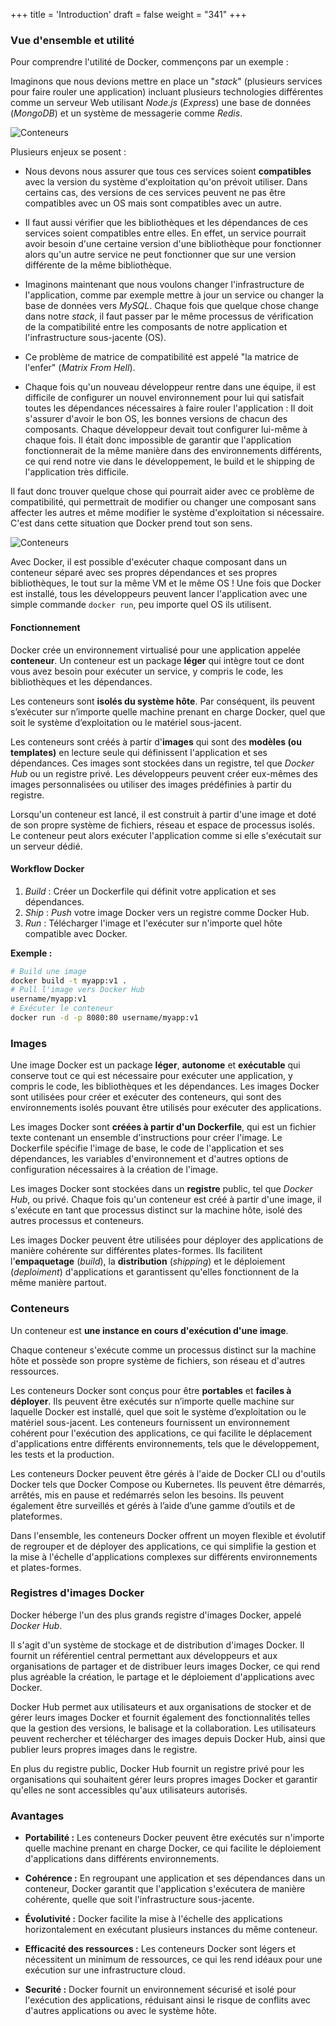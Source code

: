 +++
title = 'Introduction'
draft = false
weight = "341"
+++

### Vue d'ensemble et utilité

Pour comprendre l'utilité de Docker, commençons par un exemple :

Imaginons que nous devions mettre en place un "*stack*" (plusieurs services pour faire rouler une application) incluant plusieurs technologies différentes comme un serveur Web utilisant *Node.js* (*Express*) une base de données (*MongoDB*) et un système de messagerie comme *Redis*.

![Conteneurs](/420-414/images/3-vm-conteneur/matrix-from-hell.png)

Plusieurs enjeux se posent :

+ Nous devons nous assurer que tous ces services soient **compatibles** avec la version du système d'exploitation qu'on prévoit utiliser. Dans certains cas, des versions de ces services peuvent ne pas être compatibles avec un OS mais sont compatibles avec un autre. 

+ Il faut aussi vérifier que les bibliothèques et les dépendances de ces services soient compatibles entre elles. En effet, un service pourrait avoir besoin d'une certaine version d'une bibliothèque pour fonctionner alors qu'un autre service ne peut fonctionner que sur une version différente de la même bibliothèque.

+ Imaginons maintenant que nous voulons changer l'infrastructure de l'application, comme par exemple mettre à jour un service ou changer la base de données vers *MySQL*. Chaque fois que quelque chose change dans notre *stack*, il faut passer par le même processus de vérification de la compatibilité entre les composants de notre application et l'infrastructure sous-jacente (OS).

+ Ce problème de matrice de compatibilité est appelé "la matrice de l'enfer" (*Matrix From Hell*).

+ Chaque fois qu'un nouveau développeur rentre dans une équipe, il est difficile de configurer un nouvel environnement pour lui qui satisfait toutes les dépendances nécessaires à faire rouler l'application : Il doit s'assurer d'avoir le bon OS, les bonnes versions de chacun des composants. Chaque développeur devait tout configurer lui-même à chaque fois. Il était donc impossible de garantir que l'application fonctionnerait de la même manière dans des environnements différents, ce qui rend notre vie dans le développement, le build et le shipping de l'application très difficile. 

Il faut donc trouver quelque chose qui pourrait aider avec ce problème de compatibilité, qui permettrait de modifier ou changer une composant sans affecter les autres et même modifier le système d'exploitation si nécessaire. C'est dans cette situation que Docker prend tout son sens.

![Conteneurs](/420-414/images/3-vm-conteneur/docker-libs-deps.png)


Avec Docker, il est possible d'exécuter chaque composant dans un conteneur séparé avec ses propres dépendances et ses propres bibliothèques, le tout sur la même VM et le même OS ! Une fois que Docker est installé, tous les développeurs peuvent lancer l'application avec une simple commande `docker run`, peu importe quel OS ils utilisent.


#### Fonctionnement

Docker crée un environnement virtualisé pour une application appelée **conteneur**. Un conteneur est un package **léger** qui intègre tout ce dont vous avez besoin pour exécuter un service, y compris le code, les bibliothèques et les dépendances. 

Les conteneurs sont **isolés du système hôte**. Par conséquent, ils peuvent s’exécuter sur n’importe quelle machine prenant en charge Docker, quel que soit le système d’exploitation ou le matériel sous-jacent.

Les conteneurs sont créés à partir d'**images** qui sont des **modèles (ou templates)** en lecture seule qui définissent l'application et ses dépendances. Ces images sont stockées dans un registre, tel que *Docker Hub* ou un registre privé. Les développeurs peuvent créer eux-mêmes des images personnalisées ou utiliser des images prédéfinies à partir du registre.

Lorsqu'un conteneur est lancé, il est construit à partir d'une image et doté de son propre système de fichiers, réseau et espace de processus isolés. Le conteneur peut alors exécuter l'application comme si elle s'exécutait sur un serveur dédié.

#### Workflow Docker

1. *Build* : Créer un Dockerfile qui définit votre application et ses dépendances.
2. *Ship* : *Push* votre image Docker vers un registre comme Docker Hub.
3. *Run* : Télécharger l'image et l'exécuter sur n'importe quel hôte compatible avec Docker.

**Exemple  :**
```bash
# Build une image
docker build -t myapp:v1 .
# Pull l'image vers Docker Hub
username/myapp:v1
# Exécuter le conteneur
docker run -d -p 8080:80 username/myapp:v1
```


### Images

Une image Docker est un package **léger**, **autonome** et **exécutable** qui conserve tout ce qui est nécessaire pour exécuter une application, y compris le code, les bibliothèques et les dépendances. Les images Docker sont utilisées pour créer et exécuter des conteneurs, qui sont des environnements isolés pouvant être utilisés pour exécuter des applications.

Les images Docker sont **créées à partir d'un Dockerfile**, qui est un fichier texte contenant un ensemble d'instructions pour créer l'image. Le Dockerfile spécifie l'image de base, le code de l'application et ses dépendances, les variables d'environnement et d'autres options de configuration nécessaires à la création de l'image.

Les images Docker sont stockées dans un **registre** public, tel que *Docker Hub*, ou privé. Chaque fois qu'un conteneur est créé à partir d'une image, il s'exécute en tant que processus distinct sur la machine hôte, isolé des autres processus et conteneurs.

Les images Docker peuvent être utilisées pour déployer des applications de manière cohérente sur différentes plates-formes. Ils facilitent l'**empaquetage** (*build*), la **distribution** (*shipping*) et le déploiement (*deploiment*) d'applications et garantissent qu'elles fonctionnent de la même manière partout.

### Conteneurs

Un conteneur est **une instance en cours d'exécution d'une image**.

Chaque conteneur s'exécute comme un processus distinct sur la machine hôte et possède son propre système de fichiers, son réseau et d'autres ressources.

Les conteneurs Docker sont conçus pour être **portables** et **faciles à déployer**. Ils peuvent être exécutés sur n’importe quelle machine sur laquelle Docker est installé, quel que soit le système d’exploitation ou le matériel sous-jacent. Les conteneurs fournissent un environnement cohérent pour l'exécution des applications, ce qui facilite le déplacement d'applications entre différents environnements, tels que le développement, les tests et la production.

Les conteneurs Docker peuvent être gérés à l'aide de Docker CLI ou d'outils Docker tels que Docker Compose ou Kubernetes. Ils peuvent être démarrés, arrêtés, mis en pause et redémarrés selon les besoins. Ils peuvent également être surveillés et gérés à l’aide d’une gamme d’outils et de plateformes.

Dans l'ensemble, les conteneurs Docker offrent un moyen flexible et évolutif de regrouper et de déployer des applications, ce qui simplifie la gestion et la mise à l'échelle d'applications complexes sur différents environnements et plates-formes.

### Registres d'images Docker

Docker héberge l'un des plus grands registre d'images Docker, appelé *Docker Hub*. 

Il s'agit d'un système de stockage et de distribution d'images Docker. Il fournit un référentiel central permettant aux développeurs et aux organisations de partager et de distribuer leurs images Docker, ce qui rend plus agréable la création, le partage et le déploiement d'applications avec Docker.

Docker Hub permet aux utilisateurs et aux organisations de stocker et de gérer leurs images Docker et fournit également des fonctionnalités telles que la gestion des versions, le balisage et la collaboration. Les utilisateurs peuvent rechercher et télécharger des images depuis Docker Hub, ainsi que publier leurs propres images dans le registre.

En plus du registre public, Docker Hub fournit un registre privé pour les organisations qui souhaitent gérer leurs propres images Docker et garantir qu'elles ne sont accessibles qu'aux utilisateurs autorisés.

### Avantages

+ **Portabilité :** Les conteneurs Docker peuvent être exécutés sur n'importe quelle machine prenant en charge Docker, ce qui facilite le déploiement d'applications dans différents environnements.

+ **Cohérence :** En regroupant une application et ses dépendances dans un conteneur, Docker garantit que l'application s'exécutera de manière cohérente, quelle que soit l'infrastructure sous-jacente.

+ **Évolutivité :** Docker facilite la mise à l'échelle des applications horizontalement en exécutant plusieurs instances du même conteneur.

+ **Efficacité des ressources :** Les conteneurs Docker sont légers et nécessitent un minimum de ressources, ce qui les rend idéaux pour une exécution sur une infrastructure cloud.

+ **Securité :** Docker fournit un environnement sécurisé et isolé pour l'exécution des applications, réduisant ainsi le risque de conflits avec d'autres applications ou avec le système hôte.